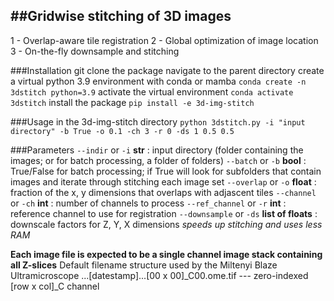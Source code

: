 ##**Gridwise stitching of 3D images**
--------------------------------
1 - Overlap-aware tile registration
2 - Global optimization of image location
3 - On-the-fly downsample and stitching

###Installation
	git clone the package
	navigate to the parent directory
	create a virtual python 3.9 environment with conda or mamba
		`conda create -n 3dstitch python=3.9`
	activate the virtual environment
		`conda activate 3dstitch`
	install the package
		`pip install -e 3d-img-stitch`

###Usage
	in the 3d-img-stitch directory
		`python 3dstitch.py -i "input directory" -b True -o 0.1 -ch 3 -r 0 -ds 1 0.5 0.5`
		
###Parameters
		`--indir` or `-i` **str** : input directory (folder containing the images; or for batch processing, a folder of folders)
		`--batch` or `-b` **bool** : True/False for batch processing; if True will look for subfolders that contain images and iterate through stitching each image set
		`--overlap` or `-o` **float** : fraction of the x, y dimensions that overlaps with adjascent tiles
		`--channel` or `-ch` **int** : number of channels to process
		`--ref_channel` or `-r` **int** : reference channel to use for registration
		`--downsample` or `-ds` **list of floats** : downscale factors for Z, Y, X dimensions *speeds up stitching and uses less RAM*
		
**Each image file is expected to be a single channel image stack containing all Z-slices**
Default filename structure used by the Miltenyi Blaze Ultramicroscope
	...[datestamp]...[00 x 00]_C00.ome.tif   --- zero-indexed [row x col]_C channel
